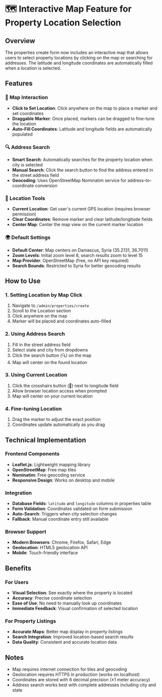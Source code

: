 # 🗺️ Interactive Map Feature for Property Location Selection

## Overview
The properties create form now includes an interactive map that allows users to select property locations by clicking on the map or searching for addresses. The latitude and longitude coordinates are automatically filled when a location is selected.

## Features

### 🎯 **Map Interaction**
- **Click to Set Location**: Click anywhere on the map to place a marker and set coordinates
- **Draggable Marker**: Once placed, markers can be dragged to fine-tune the location
- **Auto-Fill Coordinates**: Latitude and longitude fields are automatically populated

### 🔍 **Address Search**
- **Smart Search**: Automatically searches for the property location when city is selected
- **Manual Search**: Click the search button to find the address entered in the street address field
- **Geocoding**: Uses OpenStreetMap Nominatim service for address-to-coordinate conversion

### 📍 **Location Tools**
- **Current Location**: Get user's current GPS location (requires browser permission)
- **Clear Coordinates**: Remove marker and clear latitude/longitude fields
- **Center Map**: Center the map view on the current marker location

### 🌍 **Default Settings**
- **Default Center**: Map centers on Damascus, Syria (35.2131, 36.7011)
- **Zoom Levels**: Initial zoom level 8, search results zoom to level 15
- **Map Provider**: OpenStreetMap (free, no API key required)
- **Search Bounds**: Restricted to Syria for better geocoding results

## How to Use

### 1. **Setting Location by Map Click**
1. Navigate to `/admin/properties/create`
2. Scroll to the Location section
3. Click anywhere on the map
4. Marker will be placed and coordinates auto-filled

### 2. **Using Address Search**
1. Fill in the street address field
2. Select state and city from dropdowns
3. Click the search button (🔍) on the map
4. Map will center on the found location

### 3. **Using Current Location**
1. Click the crosshairs button (🎯) next to longitude field
2. Allow browser location access when prompted
3. Map will center on your current location

### 4. **Fine-tuning Location**
1. Drag the marker to adjust the exact position
2. Coordinates update automatically as you drag

## Technical Implementation

### Frontend Components
- **Leaflet.js**: Lightweight mapping library
- **OpenStreetMap**: Free map tiles
- **Nominatim**: Free geocoding service
- **Responsive Design**: Works on desktop and mobile

### Integration
- **Database Fields**: `latitude` and `longitude` columns in properties table
- **Form Validation**: Coordinates validated on form submission
- **Auto-Search**: Triggers when city selection changes
- **Fallback**: Manual coordinate entry still available

### Browser Support
- **Modern Browsers**: Chrome, Firefox, Safari, Edge
- **Geolocation**: HTML5 geolocation API
- **Mobile**: Touch-friendly interface

## Benefits

### For Users
- **Visual Selection**: See exactly where the property is located
- **Accuracy**: Precise coordinate selection
- **Ease of Use**: No need to manually look up coordinates
- **Immediate Feedback**: Visual confirmation of selected location

### For Property Listings
- **Accurate Maps**: Better map display in property listings
- **Search Integration**: Improved location-based search results
- **Data Quality**: Consistent and accurate location data

## Notes

- Map requires internet connection for tiles and geocoding
- Geolocation requires HTTPS in production (works on localhost)
- Coordinates are stored with 6 decimal precision (±1 meter accuracy)
- Address search works best with complete addresses including city and state